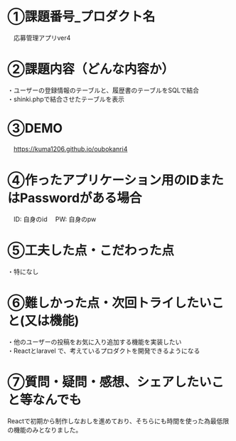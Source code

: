 # ①課題番号_プロダクト名
　応募管理アプリver4  

# ②課題内容（どんな内容か）
・ユーザーの登録情報のテーブルと、履歴書のテーブルをSQLで結合    
・shinki.phpで結合させたテーブルを表示    

# ③DEMO
　https://kuma1206.github.io/oubokanri4  

# ④作ったアプリケーション用のIDまたはPasswordがある場合
　ID: 自身のid
　PW: 自身のpw

# ⑤工夫した点・こだわった点
・特になし  

# ⑥難しかった点・次回トライしたいこと(又は機能)  
・他のユーザーの投稿をお気に入り追加する機能を実装したい  
・Reactとlaravel で、考えているプロダクトを開発できるようになる  

# ⑦質問・疑問・感想、シェアしたいこと等なんでも
Reactで初期から制作しなおしを進めており、そちらにも時間を使った為最低限の機能のみとなりました。  
